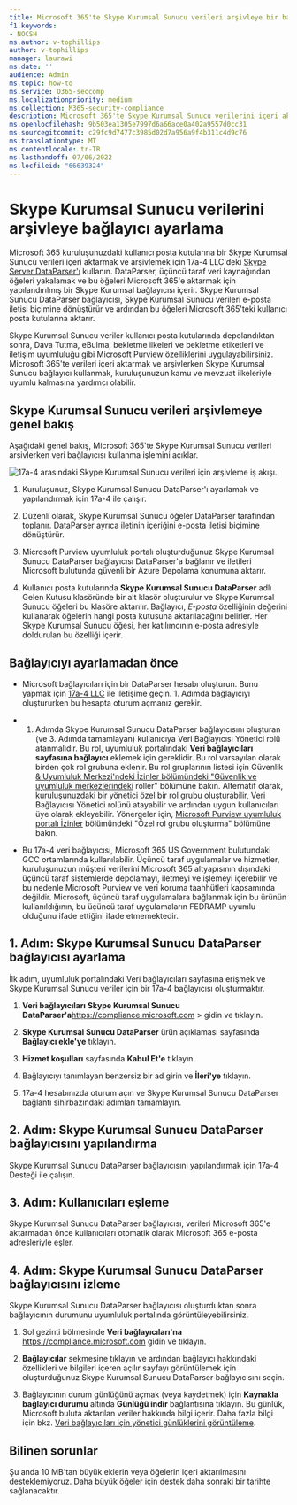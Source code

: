 ```yaml
---
title: Microsoft 365'te Skype Kurumsal Sunucu verileri arşivleye bir bağlayıcı ayarlama
f1.keywords:
- NOCSH
ms.author: v-tophillips
author: v-tophillips
manager: laurawi
ms.date: ''
audience: Admin
ms.topic: how-to
ms.service: O365-seccomp
ms.localizationpriority: medium
ms.collection: M365-security-compliance
description: Microsoft 365'te Skype Kurumsal Sunucu verilerini içeri aktarmak ve arşivlemek için 17a-4 Skype Kurumsal Sunucu DataParser bağlayıcısı ayarlamayı ve kullanmayı öğrenin.
ms.openlocfilehash: 9b503ea1305e7997d6a66ace0a402a9557d0cc31
ms.sourcegitcommit: c29fc9d7477c3985d02d7a956a9f4b311c4d9c76
ms.translationtype: MT
ms.contentlocale: tr-TR
ms.lasthandoff: 07/06/2022
ms.locfileid: "66639324"
---
```

# <a name="set-up-a-connector-to-archive-skype-for-business-server-data"></a>Skype Kurumsal Sunucu verilerini arşivleye bağlayıcı ayarlama

Microsoft 365 kuruluşunuzdaki kullanıcı posta kutularına bir Skype Kurumsal Sunucu verileri içeri aktarmak ve arşivlemek için 17a-4 LLC'deki [Skype Server DataParser'ı](https://www.17a-4.com/skype-server-dataparser/) kullanın. DataParser, üçüncü taraf veri kaynağından öğeleri yakalamak ve bu öğeleri Microsoft 365'e aktarmak için yapılandırılmış bir Skype Kurumsal bağlayıcısı içerir. Skype Kurumsal Sunucu DataParser bağlayıcısı, Skype Kurumsal Sunucu verileri e-posta iletisi biçimine dönüştürür ve ardından bu öğeleri Microsoft 365'teki kullanıcı posta kutularına aktarır.

Skype Kurumsal Sunucu veriler kullanıcı posta kutularında depolandıktan sonra, Dava Tutma, eBulma, bekletme ilkeleri ve bekletme etiketleri ve iletişim uyumluluğu gibi Microsoft Purview özelliklerini uygulayabilirsiniz. Microsoft 365'te verileri içeri aktarmak ve arşivlerken Skype Kurumsal Sunucu bağlayıcı kullanmak, kuruluşunuzun kamu ve mevzuat ilkeleriyle uyumlu kalmasına yardımcı olabilir.

## <a name="overview-of-archiving-skype-for-business-server-data"></a>Skype Kurumsal Sunucu verileri arşivlemeye genel bakış

Aşağıdaki genel bakış, Microsoft 365'te Skype Kurumsal Sunucu verileri arşivlerken veri bağlayıcısı kullanma işlemini açıklar.

![17a-4 arasındaki Skype Kurumsal Sunucu verileri için arşivleme iş akışı.](../media/SkypeServerDataParserConnectorWorkflow.png)

1. Kuruluşunuz, Skype Kurumsal Sunucu DataParser'ı ayarlamak ve yapılandırmak için 17a-4 ile çalışır.

2. Düzenli olarak, Skype Kurumsal Sunucu öğeler DataParser tarafından toplanır. DataParser ayrıca iletinin içeriğini e-posta iletisi biçimine dönüştürür.

3. Microsoft Purview uyumluluk portalı oluşturduğunuz Skype Kurumsal Sunucu DataParser bağlayıcısı DataParser'a bağlanır ve iletileri Microsoft bulutunda güvenli bir Azure Depolama konumuna aktarır.

4. Kullanıcı posta kutularında **Skype Kurumsal Sunucu DataParser** adlı Gelen Kutusu klasöründe bir alt klasör oluşturulur ve Skype Kurumsal Sunucu öğeleri bu klasöre aktarılır. Bağlayıcı, *E-posta* özelliğinin değerini kullanarak öğelerin hangi posta kutusuna aktarılacağını belirler. Her Skype Kurumsal Sunucu öğesi, her katılımcının e-posta adresiyle doldurulan bu özelliği içerir.

## <a name="before-you-set-up-a-connector"></a>Bağlayıcıyı ayarlamadan önce

- Microsoft bağlayıcıları için bir DataParser hesabı oluşturun. Bunu yapmak için [17a-4 LLC](https://www.17a-4.com/contact/) ile iletişime geçin. 1. Adımda bağlayıcıyı oluştururken bu hesapta oturum açmanız gerekir.

- 1. Adımda Skype Kurumsal Sunucu DataParser bağlayıcısını oluşturan (ve 3. Adımda tamamlayan) kullanıcıya Veri Bağlayıcısı Yönetici rolü atanmalıdır. Bu rol, uyumluluk portalındaki **Veri bağlayıcıları sayfasına bağlayıcı** eklemek için gereklidir. Bu rol varsayılan olarak birden çok rol grubuna eklenir. Bu rol gruplarının listesi için Güvenlik [& Uyumluluk Merkezi'ndeki İzinler bölümündeki "Güvenlik ve uyumluluk merkezlerindeki](../security/office-365-security/permissions-in-the-security-and-compliance-center.md#roles-in-the-security--compliance-center) roller" bölümüne bakın. Alternatif olarak, kuruluşunuzdaki bir yönetici özel bir rol grubu oluşturabilir, Veri Bağlayıcısı Yönetici rolünü atayabilir ve ardından uygun kullanıcıları üye olarak ekleyebilir. Yönergeler için, [Microsoft Purview uyumluluk portalı İzinler](microsoft-365-compliance-center-permissions.md#create-a-custom-role-group) bölümündeki "Özel rol grubu oluşturma" bölümüne bakın.

- Bu 17a-4 veri bağlayıcısı, Microsoft 365 US Government bulutundaki GCC ortamlarında kullanılabilir. Üçüncü taraf uygulamalar ve hizmetler, kuruluşunuzun müşteri verilerini Microsoft 365 altyapısının dışındaki üçüncü taraf sistemlerde depolamayı, iletmeyi ve işlemeyi içerebilir ve bu nedenle Microsoft Purview ve veri koruma taahhütleri kapsamında değildir. Microsoft, üçüncü taraf uygulamalara bağlanmak için bu ürünün kullanıldığının, bu üçüncü taraf uygulamaların FEDRAMP uyumlu olduğunu ifade ettiğini ifade etmemektedir.

## <a name="step-1-set-up-a-skype-for-business-server-dataparser-connector"></a>1. Adım: Skype Kurumsal Sunucu DataParser bağlayıcısı ayarlama

İlk adım, uyumluluk portalındaki Veri bağlayıcıları sayfasına erişmek ve Skype Kurumsal Sunucu veriler için bir 17a-4 bağlayıcısı oluşturmaktır.

1. **Veri bağlayıcıları** **Skype Kurumsal Sunucu DataParser'a**<https://compliance.microsoft.com> >  gidin ve tıklayın.

2. **Skype Kurumsal Sunucu DataParser** ürün açıklaması sayfasında **Bağlayıcı ekle'ye** tıklayın.

3. **Hizmet koşulları** sayfasında **Kabul Et'e** tıklayın.

4. Bağlayıcıyı tanımlayan benzersiz bir ad girin ve **İleri'ye** tıklayın.

5. 17a-4 hesabınızda oturum açın ve Skype Kurumsal Sunucu DataParser bağlantı sihirbazındaki adımları tamamlayın.

## <a name="step-2-configure-the-skype-for-business-server-dataparser-connector"></a>2. Adım: Skype Kurumsal Sunucu DataParser bağlayıcısını yapılandırma

Skype Kurumsal Sunucu DataParser bağlayıcısını yapılandırmak için 17a-4 Desteği ile çalışın.

## <a name="step-3-map-users"></a>3. Adım: Kullanıcıları eşleme

Skype Kurumsal Sunucu DataParser bağlayıcısı, verileri Microsoft 365'e aktarmadan önce kullanıcıları otomatik olarak Microsoft 365 e-posta adresleriyle eşler.

## <a name="step-4-monitor-the-skype-for-business-server-dataparser-connector"></a>4. Adım: Skype Kurumsal Sunucu DataParser bağlayıcısını izleme

Skype Kurumsal Sunucu DataParser bağlayıcısı oluşturduktan sonra bağlayıcının durumunu uyumluluk portalında görüntüleyebilirsiniz.

1. Sol gezinti bölmesinde **Veri bağlayıcıları'na** <https://compliance.microsoft.com> gidin ve tıklayın.

2. **Bağlayıcılar** sekmesine tıklayın ve ardından bağlayıcı hakkındaki özellikleri ve bilgileri içeren açılır sayfayı görüntülemek için oluşturduğunuz Skype Kurumsal Sunucu DataParser bağlayıcısını seçin.

3. Bağlayıcının durum günlüğünü açmak (veya kaydetmek) için **Kaynakla bağlayıcı durumu** altında **Günlüğü indir** bağlantısına tıklayın. Bu günlük, Microsoft buluta aktarılan veriler hakkında bilgi içerir. Daha fazla bilgi için bkz. [Veri bağlayıcıları için yönetici günlüklerini görüntüleme](data-connector-admin-logs.md).

## <a name="known-issues"></a>Bilinen sorunlar

Şu anda 10 MB'tan büyük eklerin veya öğelerin içeri aktarılmasını desteklemiyoruz. Daha büyük öğeler için destek daha sonraki bir tarihte sağlanacaktır.
